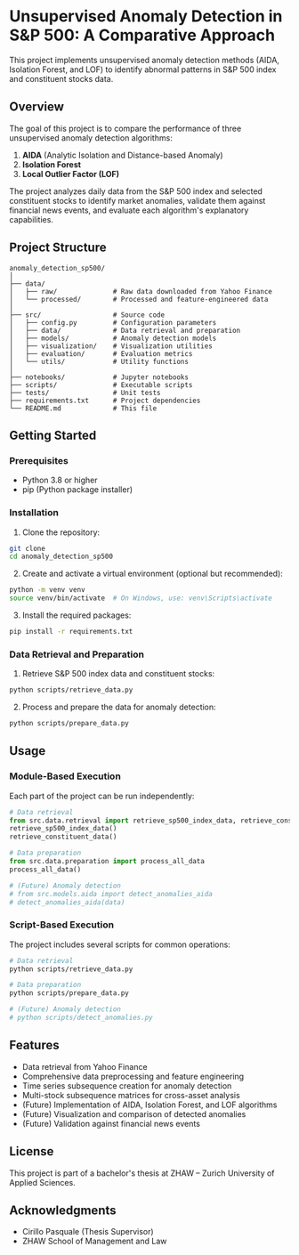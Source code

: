 # Unsupervised Anomaly Detection in S&P 500: A Comparative Approach

This project implements unsupervised anomaly detection methods (AIDA, Isolation Forest, and LOF) to identify abnormal patterns in S&P 500 index and constituent stocks data.

## Overview

The goal of this project is to compare the performance of three unsupervised anomaly detection algorithms:

1. **AIDA** (Analytic Isolation and Distance-based Anomaly)
2. **Isolation Forest**
3. **Local Outlier Factor (LOF)**

The project analyzes daily data from the S&P 500 index and selected constituent stocks to identify market anomalies, validate them against financial news events, and evaluate each algorithm's explanatory capabilities.

## Project Structure

```
anomaly_detection_sp500/
│
├── data/
│   ├── raw/              # Raw data downloaded from Yahoo Finance
│   └── processed/        # Processed and feature-engineered data
│
├── src/                  # Source code
│   ├── config.py         # Configuration parameters
│   ├── data/             # Data retrieval and preparation
│   ├── models/           # Anomaly detection models
│   ├── visualization/    # Visualization utilities
│   ├── evaluation/       # Evaluation metrics
│   └── utils/            # Utility functions
│
├── notebooks/            # Jupyter notebooks
├── scripts/              # Executable scripts
├── tests/                # Unit tests
├── requirements.txt      # Project dependencies
└── README.md             # This file
```

## Getting Started

### Prerequisites

- Python 3.8 or higher
- pip (Python package installer)

### Installation

1. Clone the repository:
```bash
git clone 
cd anomaly_detection_sp500
```

2. Create and activate a virtual environment (optional but recommended):
```bash
python -m venv venv
source venv/bin/activate  # On Windows, use: venv\Scripts\activate
```

3. Install the required packages:
```bash
pip install -r requirements.txt
```

### Data Retrieval and Preparation

1. Retrieve S&P 500 index data and constituent stocks:
```bash
python scripts/retrieve_data.py
```

2. Process and prepare the data for anomaly detection:
```bash
python scripts/prepare_data.py
```

## Usage

### Module-Based Execution

Each part of the project can be run independently:

```python
# Data retrieval
from src.data.retrieval import retrieve_sp500_index_data, retrieve_constituent_data
retrieve_sp500_index_data()
retrieve_constituent_data()

# Data preparation
from src.data.preparation import process_all_data
process_all_data()

# (Future) Anomaly detection
# from src.models.aida import detect_anomalies_aida
# detect_anomalies_aida(data)
```

### Script-Based Execution

The project includes several scripts for common operations:

```bash
# Data retrieval
python scripts/retrieve_data.py

# Data preparation
python scripts/prepare_data.py

# (Future) Anomaly detection
# python scripts/detect_anomalies.py
```

## Features

- Data retrieval from Yahoo Finance
- Comprehensive data preprocessing and feature engineering
- Time series subsequence creation for anomaly detection
- Multi-stock subsequence matrices for cross-asset analysis
- (Future) Implementation of AIDA, Isolation Forest, and LOF algorithms
- (Future) Visualization and comparison of detected anomalies
- (Future) Validation against financial news events

## License

This project is part of a bachelor's thesis at ZHAW – Zurich University of Applied Sciences.

## Acknowledgments

- Cirillo Pasquale (Thesis Supervisor)
- ZHAW School of Management and Law